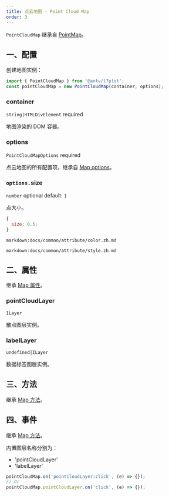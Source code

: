 ```yaml
---
title: 点云地图 - Point Cloud Map
order: 3
---
```


`PointCloudMap` 继承自 [PointMap](/zh/docs/api/point-maps/point-map)。

## 一、配置

创建地图实例：

```ts
import { PointCloudMap } from '@antv/l7plot';
const pointCloudMap = new PointCloudMap(container, options);
```

### container

`string|HTMLDivElement` required

地图渲染的 DOM 容器。

### options

`PointCloudMapOptions` required

点云地图的所有配置项，继承自 [Map options](/zh/docs/api/map-api#options)。

### `options.`size

`number` optional default: `1`

点大小。

```js
{
  size: 0.5;
}
```

`markdown:docs/common/attribute/color.zh.md`

`markdown:docs/common/attribute/style.zh.md`

## 二、属性

继承 [Map 属性](/zh/docs/api/map-api#二、属性)。

### pointCloudLayer

`ILayer`

散点图层实例。

### labelLayer

`undefined|ILayer`

数据标签图层实例。

## 三、方法

继承 [Map 方法](/zh/docs/api/map-api#三、方法)。

## 四、事件

继承 [Map 方法](/zh/docs/api/map-api#四、事件)。

内置图层名称分别为：

- 'pointCloudLayer'
- 'labelLayer'

```js
pointCloudMap.on('pointCloudLayer:click', (e) => {});
// Or
pointCloudMap.pointCloudLayer.on('click', (e) => {});
```
